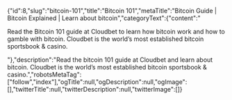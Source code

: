 {"id":8,"slug":"bitcoin-101","title":"Bitcoin 101","metaTitle":"Bitcoin Guide | Bitcoin Explained | Learn about bitcoin","categoryText":{"content":"<p>Read the Bitcoin 101 guide at Cloudbet to learn how bitcoin work and how to gamble with bitcoin. Cloudbet is the world’s most established bitcoin sportsbook &amp; casino.</p>"},"description":"Read the bitcoin 101 guide at Cloudbet and learn about bitcoin. Cloudbet is the world’s most established bitcoin sportsbook & casino.","robotsMetaTag":["follow","index"],"ogTitle":null,"ogDescription":null,"ogImage":[],"twitterTitle":null,"twitterDescription":null,"twitterImage":[]}
